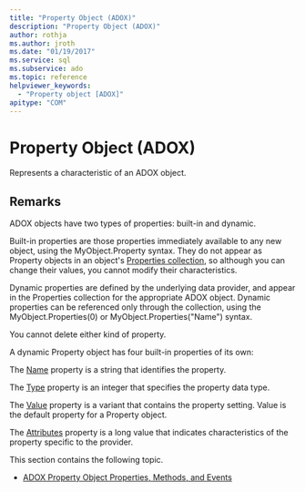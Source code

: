 ```yaml
---
title: "Property Object (ADOX)"
description: "Property Object (ADOX)"
author: rothja
ms.author: jroth
ms.date: "01/19/2017"
ms.service: sql
ms.subservice: ado
ms.topic: reference
helpviewer_keywords:
  - "Property object [ADOX]"
apitype: "COM"
---
```

# Property Object (ADOX)
Represents a characteristic of an ADOX object.  
  
## Remarks  
 ADOX objects have two types of properties: built-in and dynamic.  
  
 Built-in properties are those properties immediately available to any new object, using the MyObject.Property syntax. They do not appear as Property objects in an object's [Properties collection](../ado-api/properties-collection-ado.md), so although you can change their values, you cannot modify their characteristics.  
  
 Dynamic properties are defined by the underlying data provider, and appear in the Properties collection for the appropriate ADOX object.  Dynamic properties can be referenced only through the collection, using the MyObject.Properties(0) or MyObject.Properties("Name") syntax.  
  
 You cannot delete either kind of property.  
  
 A dynamic Property object has four built-in properties of its own:  
  
 The [Name](../ado-api/name-property-ado.md) property is a string that identifies the property.  
  
 The [Type](../ado-api/type-property-ado.md) property is an integer that specifies the property data type.  
  
 The [Value](../ado-api/value-property-ado.md) property is a variant that contains the property setting. Value is the default property for a Property object.  
  
 The [Attributes](../ado-api/attributes-property-ado.md) property is a long value that indicates characteristics of the property specific to the provider.  
  
 This section contains the following topic.  
  
-   [ADOX Property Object Properties, Methods, and Events](./adox-property-object-properties-methods-and-events.md)